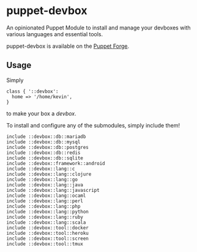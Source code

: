 # puppet-devbox

An opinionated Puppet Module to install and manage your devboxes with various
languages and essential tools.

puppet-devbox is available on the
[Puppet Forge](https://forge.puppetlabs.com/thekevjames/devbox).

## Usage

Simply

```puppet
class { '::devbox':
  home => '/home/kevin',
}
```

to make your box a _devbox_.

To install and configure any of the submodules, simply include them!

```puppet
include ::devbox::db::mariadb
include ::devbox::db::mysql
include ::devbox::db::postgres
include ::devbox::db::redis
include ::devbox::db::sqlite
include ::devbox::framework::android
include ::devbox::lang::c
include ::devbox::lang::clojure
include ::devbox::lang::go
include ::devbox::lang::java
include ::devbox::lang::javascript
include ::devbox::lang::ocaml
include ::devbox::lang::perl
include ::devbox::lang::php
include ::devbox::lang::python
include ::devbox::lang::ruby
include ::devbox::lang::scala
include ::devbox::tool::docker
include ::devbox::tool::heroku
include ::devbox::tool::screen
include ::devbox::tool::tmux
```

